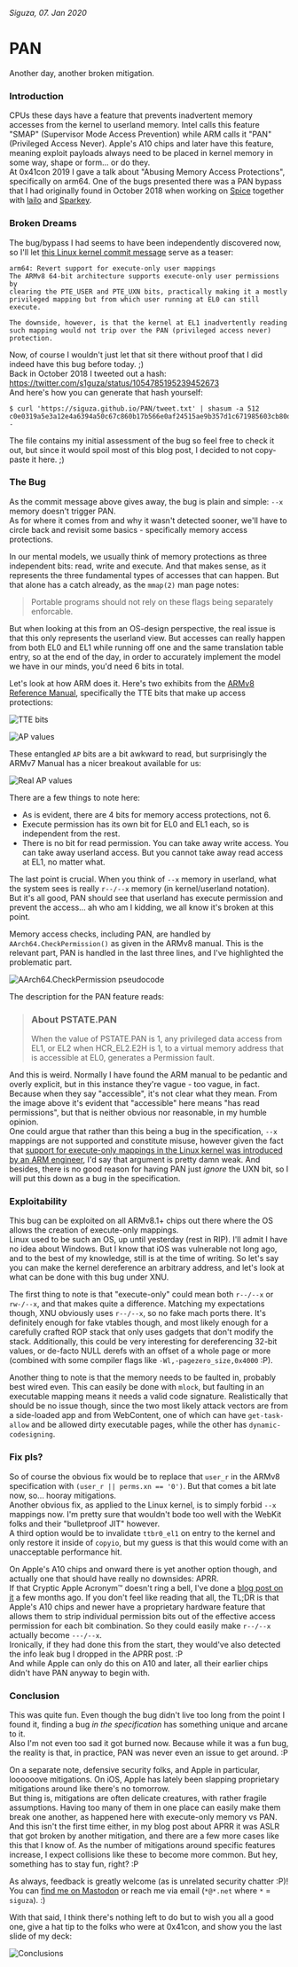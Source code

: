 _Siguza, 07. Jan 2020_

# PAN

Another day, another broken mitigation.

### Introduction

CPUs these days have a feature that prevents inadvertent memory accesses from the kernel to userland memory. Intel calls this feature "SMAP" (Supervisor Mode Access Prevention) while ARM calls it "PAN" (Privileged Access Never). Apple's A10 chips and later have this feature, meaning exploit payloads always need to be placed in kernel memory in some way, shape or form... or do they.  
At 0x41con 2019 I gave a talk about "Abusing Memory Access Protections", specifically on arm64. One of the bugs presented there was a PAN bypass that I had originally found in October 2018 when working on [Spice][spice] together with [lailo][lailo] and [Sparkey][Sparkey].

### Broken Dreams

The bug/bypass I had seems to have been independently discovered now, so I'll let [this Linux kernel commit message][commit] serve as a teaser:

    arm64: Revert support for execute-only user mappings
    The ARMv8 64-bit architecture supports execute-only user permissions by
    clearing the PTE_USER and PTE_UXN bits, practically making it a mostly
    privileged mapping but from which user running at EL0 can still execute.
    
    The downside, however, is that the kernel at EL1 inadvertently reading
    such mapping would not trip over the PAN (privileged access never)
    protection.

Now, of course I wouldn't just let that sit there without proof that I did indeed have this bug before today. ;)  
Back in October 2018 I tweeted out a hash: https://twitter.com/s1guza/status/1054785195239452673  
And here's how you can generate that hash yourself:

    $ curl 'https://siguza.github.io/PAN/tweet.txt' | shasum -a 512
    c0e0319a5e3a12e4a6394a50c67c860b17b566e0af24515ae9b357d1c671985603cb80daf873512adfb4f631c5138abe1381fcd31d6b99a14d1f9a5bbd6a3e38  -

The file contains my initial assessment of the bug so feel free to check it out, but since it would spoil most of this blog post, I decided to not copy-paste it here. ;)

### The Bug

As the commit message above gives away, the bug is plain and simple: `--x` memory doesn't trigger PAN.  
As for where it comes from and why it wasn't detected sooner, we'll have to circle back and revisit some basics - specifically memory access protections.

In our mental models, we usually think of memory protections as three independent bits: read, write and execute. And that makes sense, as it represents the three fundamental types of accesses that can happen. But that alone has a catch already, as the `mmap(2)` man page notes:

> Portable programs should not rely on these flags being separately enforcable.

But when looking at this from an OS-design perspective, the real issue is that this only represents the userland view. But accesses can really happen from both EL0 and EL1 while running off one and the same translation table entry, so at the end of the day, in order to accurately implement the model we have in our minds, you'd need 6 bits in total.

Let's look at how ARM does it. Here's two exhibits from the [ARMv8 Reference Manual][manual], specifically the TTE bits that make up access protections:

![TTE bits][img1]

![AP values][img2]

These entangled `AP` bits are a bit awkward to read, but surprisingly the ARMv7 Manual has a nicer breakout available for us:

![Real AP values][img3]

There are a few things to note here:

- As is evident, there are 4 bits for memory access protections, not 6.
- Execute permission has its own bit for EL0 and EL1 each, so is independent from the rest.
- There is no bit for read permission. You can take away write access. You can take away userland access. But you cannot take away read access at EL1, no matter what.

The last point is crucial. When you think of `--x` memory in userland, what the system sees is really `r--/--x` memory (in kernel/userland notation).  
But it's all good, PAN should see that userland has execute permission and prevent the access... ah who am I kidding, we all know it's broken at this point.

Memory access checks, including PAN, are handled by `AArch64.CheckPermission()` as given in the ARMv8 manual. This is the relevant part, PAN is handled in the last three lines, and I've highlighted the problematic part.

![AArch64.CheckPermission pseudocode][img4]

The description for the PAN feature reads:

> ### About PSTATE.PAN
> When the value of PSTATE.PAN is 1, any privileged data access from EL1, or EL2 when HCR_EL2.E2H is 1, to a virtual memory address that is accessible at EL0, generates a Permission fault.

And this is weird. Normally I have found the ARM manual to be pedantic and overly explicit, but in this instance they're vague - too vague, in fact. Because when they say "accessible", it's not clear what they mean. From the image above it's evident that "accessible" here means "has read permissions", but that is neither obvious nor reasonable, in my humble opinion.  
One could argue that rather than this being a bug in the specification, `--x` mappings are not supported and constitute misuse, however given the fact that [support for execute-only mappings in the Linux kernel was introduced by an ARM engineer][patch], I'd say that argument is pretty damn weak. And besides, there is no good reason for having PAN just _ignore_ the UXN bit, so I will put this down as a bug in the specification.

### Exploitability

This bug can be exploited on all ARMv8.1+ chips out there where the OS allows the creation of execute-only mappings.  
Linux used to be such an OS, up until yesterday (rest in RIP). I'll admit I have no idea about Windows. But I know that iOS was vulnerable not long ago, and to the best of my knowledge, still is at the time of writing. So let's say you can make the kernel dereference an arbitrary address, and let's look at what can be done with this bug under XNU.

The first thing to note is that "execute-only" could mean both `r--/--x` or `rw-/--x`, and that makes quite a difference. Matching my expectations though, XNU obviously uses `r--/--x`, so no fake mach ports there. It's definitely enough for fake vtables though, and most likely enough for a carefully crafted ROP stack that only uses gadgets that don't modify the stack. Additionally, this could be very interesting for dereferencing 32-bit values, or de-facto NULL derefs with an offset of a whole page or more (combined with some compiler flags like `-Wl,-pagezero_size,0x4000` :P).

Another thing to note is that the memory needs to be faulted in, probably best wired even. This can easily be done with `mlock`, but faulting in an executable mapping means it needs a valid code signature. Realistically that should be no issue though, since the two most likely attack vectors are from a side-loaded app and from WebContent, one of which can have `get-task-allow` and be allowed dirty executable pages, while the other has `dynamic-codesigning`.

### Fix pls?

So of course the obvious fix would be to replace that `user_r` in the ARMv8 specification with `(user_r || perms.xn == '0')`. But that comes a bit late now, so... hooray mitigations.  
Another obvious fix, as applied to the Linux kernel, is to simply forbid `--x` mappings now. I'm pretty sure that wouldn't bode too well with the WebKit folks and their "bulletproof JIT" however.  
A third option would be to invalidate `ttbr0_el1` on entry to the kernel and only restore it inside of `copyio`, but my guess is that this would come with an unacceptable performance hit.

On Apple's A10 chips and onward there is yet another option though, and actually one that should have really no downsides: APRR.  
If that Cryptic Apple Acronym™ doesn't ring a bell, I've done a [blog post on it][aprr] a few months ago. If you don't feel like reading that all, the TL;DR is that Apple's A10 chips and newer have a proprietary hardware feature that allows them to strip individual permission bits out of the effective access permission for each bit combination. So they could easily make `r--/--x` actually become `---/--x`.  
Ironically, if they had done this from the start, they would've also detected the info leak bug I dropped in the APRR post. :P  
And while Apple can only do this on A10 and later, all their earlier chips didn't have PAN anyway to begin with.

### Conclusion

This was quite fun. Even though the bug didn't live too long from the point I found it, finding a bug _in the specification_ has something unique and arcane to it.  
Also I'm not even too sad it got burned now. Because while it was a fun bug, the reality is that, in practice, PAN was never even an issue to get around. :P

On a separate note, defensive security folks, and Apple in particular, loooooove mitigations. On iOS, Apple has lately been slapping proprietary mitigations around like there's no tomorrow.  
But thing is, mitigations are often delicate creatures, with rather fragile assumptions. Having too many of them in one place can easily make them break one another, as happened here with execute-only memory vs PAN. And this isn't the first time either, in my blog post about APRR it was ASLR that got broken by another mitigation, and there are a few more cases like this that I know of. As the number of mitigations around specific features increase, I expect collisions like these to become more common. But hey, something has to stay fun, right? :P

As always, feedback is greatly welcome (as is unrelated security chatter :P)! You can [find me on Mastodon][mastodon] or reach me via email (`*@*.net` where `*` = `siguza`). :)

With that said, I think there's nothing left to do but to wish you all a good one, give a hat tip to the folks who were at 0x41con, and show you the last slide of my deck:

![Conclusions][img5]

  [spice]: https://media.ccc.de/v/36c3-11034-tales_of_old_untethering_ios_11
  [lailo]: https://twitter.com/littlelailo/
  [sparkey]: https://twitter.com/iBSparkes/
  [commit]: https://git.kernel.org/pub/scm/linux/kernel/git/torvalds/linux.git/commit/?id=24cecc37746393432d994c0dbc251fb9ac7c5d72
  [manual]: https://developer.arm.com/docs/ddi0487/latest
  [img1]: assets/img/1-ttebits.png
  [img2]: assets/img/2-access.png
  [img3]: assets/img/3-realaccess.png
  [img4]: assets/img/4-pseudo.png
  [patch]: https://lore.kernel.org/patchwork/patch/706340/
  [aprr]: https://siguza.github.io/APRR/
  [img5]: assets/img/5-conclusions.png
  [mastodon]: https://infosec.space/@siguza
